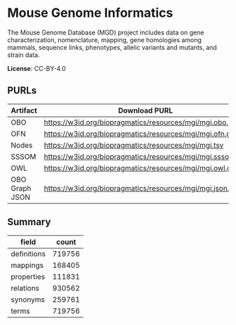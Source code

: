 # Mouse Genome Informatics

The Mouse Genome Database (MGD) project includes data on gene characterization, nomenclature, mapping, gene homologies among mammals, sequence links, phenotypes, allelic variants and mutants, and strain data.

**License**: CC-BY-4.0

## PURLs

| Artifact       | Download PURL                                              | Latest Versioned Download PURL                                  |
|----------------|------------------------------------------------------------|-----------------------------------------------------------------|
| OBO            | https://w3id.org/biopragmatics/resources/mgi/mgi.obo.gz    | https://w3id.org/biopragmatics/resources/mgi/6.24/mgi.obo.gz    |
| OFN            | https://w3id.org/biopragmatics/resources/mgi/mgi.ofn.gz    | https://w3id.org/biopragmatics/resources/mgi/6.24/mgi.ofn.gz    |
| Nodes          | https://w3id.org/biopragmatics/resources/mgi/mgi.tsv       | https://w3id.org/biopragmatics/resources/mgi/6.24/mgi.tsv       |
| SSSOM          | https://w3id.org/biopragmatics/resources/mgi/mgi.sssom.tsv | https://w3id.org/biopragmatics/resources/mgi/6.24/mgi.sssom.tsv |
| OWL            | https://w3id.org/biopragmatics/resources/mgi/mgi.owl.gz    | https://w3id.org/biopragmatics/resources/mgi/6.24/mgi.owl.gz    |
| OBO Graph JSON | https://w3id.org/biopragmatics/resources/mgi/mgi.json.gz   | https://w3id.org/biopragmatics/resources/mgi/6.24/mgi.json.gz   |

## Summary

| field       |   count |
|-------------|---------|
| definitions |  719756 |
| mappings    |  168405 |
| properties  |  111831 |
| relations   |  930562 |
| synonyms    |  259761 |
| terms       |  719756 |
